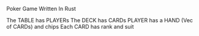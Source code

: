 Poker Game Written In Rust

The TABLE has PLAYERs
The DECK has CARDs
PLAYER has a HAND (Vec of CARDs) and chips
Each CARD has rank and suit